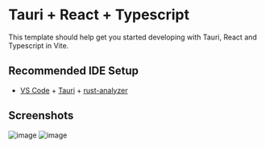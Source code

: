 # Tauri + React + Typescript

This template should help get you started developing with Tauri, React and Typescript in Vite.

## Recommended IDE Setup

- [VS Code](https://code.visualstudio.com/) + [Tauri](https://marketplace.visualstudio.com/items?itemName=tauri-apps.tauri-vscode) + [rust-analyzer](https://marketplace.visualstudio.com/items?itemName=rust-lang.rust-analyzer)

## Screenshots
![image](https://github.com/Turrain/anpr-client-web/assets/63391854/72c35378-de4e-441b-8a31-c21b2c98fb6e)
![image](https://github.com/Turrain/anpr-client-web/assets/63391854/ca754621-4c58-48b0-9a9b-d4f76d5c0de3)
